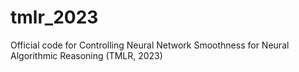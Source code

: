 # tmlr_2023
Official code for Controlling Neural Network Smoothness for Neural Algorithmic Reasoning (TMLR, 2023)
